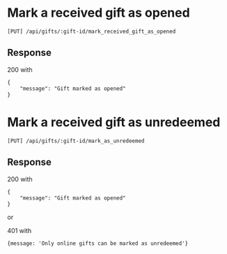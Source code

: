 Mark a received gift as opened
==============================

`[PUT] /api/gifts/:gift-id/mark_received_gift_as_opened`

Response
--------

200 with 

```
{
    "message": "Gift marked as opened"
}
```

Mark a received gift as unredeemed
==================================

`[PUT] /api/gifts/:gift-id/mark_as_unredeemed`

Response
--------

200 with 

```
{
    "message": "Gift marked as opened"
}
```

or 

401 with 

```
{message: 'Only online gifts can be marked as unredeemed'}
```
